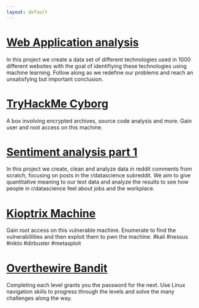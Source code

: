 ```yaml
---
layout: default
---
```


# [Web Application analysis](_posts/2025-01-31-WebApplicationFingerprinting.md/)
In this project we create a data set of different technologies used in 1000 different websites with the goal of identifiying these technologies using machine learning. Follow along as we redefine our problems and reach an unsatisfying but important conclusion. 

# [TryHackMe Cyborg](_posts/2024-12-25-Cyborg.md/)
A box involving encrypted archives, source code analysis and more. Gain user and root access on this machine. 

# [Sentiment analysis part 1](/_posts/2024-11-29-sentiment_analysis.md/)
In this project we create, clean and analyze data in reddit comments from scratch, focusing on posts in the r/datascience subreddit. We aim to give quantitative meaning to our text data and analyze the results to see how people in r/datascience feel about jobs and the workplace. 

# [Kioptrix Machine](/_posts/2024-11-21-Kioptrix.md/)
Gain root access on this vulnerable machine. Enumerate to find the vulnerablilities and then exploit them to pwn the machine. #kali #nessus #nikto #dirbuster #metasploit 

# [Overthewire Bandit](/_posts/2024-11-09-banditlvl18.md/)
Completing each level grants you the password for the next. Use Linux navigation skills to progress through the levels and solve the many challenges along the way.
